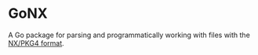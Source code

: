 # GoNX

A Go package for parsing and programmatically working with files with the [NX/PKG4 format](http://nxformat.github.io/).